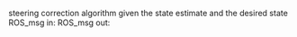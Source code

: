 steering correction algorithm given the state estimate and the desired state
ROS_msg in: 
ROS_msg out:
